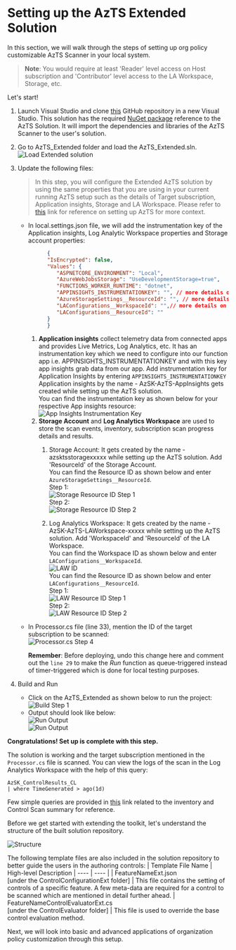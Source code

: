 # Setting up the AzTS Extended Solution

In this section, we will walk through the steps of setting up org policy customizable AzTS Scanner in your local system.

> **Note**: You would require at least 'Reader' level access on Host subscription and 'Contributor' level access to the LA Workspace, Storage, etc.

Let's start!

<!-- TODO: Change the branch below going forward -->
1. Launch Visual Studio and clone [this](https://github.com/azsk/AzTS-Samples/tree/Extended_AzTS) GitHub repository in a new Visual Studio. This solution has the required [NuGet package](https://www.nuget.org/packages/Microsoft.AzTS.Azure.Scanner/) reference to the AzTS Solution. It will import the dependencies and libraries of the AzTS Scanner to the user's solution.
2. Go to AzTS_Extended folder and load the AzTS_Extended.sln. <br />
![Load Extended solution](../../Images/06_OrgPolicy_Setup_Step2.png)

3. Update the following files:
   > In this step, you will configure the Extended AzTS solution by using the same properties that you are using in your current running AzTS setup such as the details of Target subscription, Application insights, Storage and LA Workspace. Please refer to [this](https://github.com/azsk/AzTS-docs/tree/main/01-Setup%20and%20getting%20started) link for reference on setting up AzTS for more context.
    * In local.settings.json file, we will add the instrumentation key of the Application insights, Log Analytic Workspace properties and Storage account properties:
         ```JSON
               {
               "IsEncrypted": false,
               "Values": {
                  "ASPNETCORE_ENVIRONMENT": "Local",
                  "AzureWebJobsStorage": "UseDevelopmentStorage=true",
                  "FUNCTIONS_WORKER_RUNTIME": "dotnet",
                  "APPINSIGHTS_INSTRUMENTATIONKEY": "", // more details on App insights instrumentation key can be found below.
                  "AzureStorageSettings__ResourceId": "", // more details on Storage Settings can be found below.
                  "LAConfigurations__WorkspaceId": "",// more details on LA Configurations can be found below.
                  "LAConfigurations__ResourceId": ""
               }
               } 
         ```
        <!-- [TODO] Make LA and Storage details options -->
      1. **Application insights** collect telemetry data from connected apps and provides Live Metrics, Log Analytics, etc. It has an instrumentation key which we need to configure into our function app i.e. APPINSIGHTS_INSTRUMENTATIONKEY and with this key app insights grab data from our app. Add instrumentation key for Application Insights by entering `APPINSIGHTS_INSTRUMENTATIONKEY`
         <br />Application insights by the name - AzSK-AzTS-AppInsights gets created while setting up the AzTS solution. 
         <br />You can find the instrumentation key as shown below for your respective App insights resource:<br />
         ![App Insights Instrumentation Key](../../Images/06_OrgPolicy_Setup_Step3_AppInsights.png)
      2. **Storage Account** and **Log Analytics Workspace** are used to store the scan events, inventory, subscription scan progress details and results.
	       1. Storage Account: It gets created by the name - azsktsstoragexxxxx while setting up the AzTS solution. Add 'ResourceId' of the Storage Account. 
               <br />You can find the Resource ID as shown below and enter `AzureStorageSettings__ResourceId`.<br />
               Step 1:<br />
               ![Storage Resource ID Step 1](../../Images/06_OrgPolicy_Setup_Step3_StorageRID1.png)
               <br />Step 2:<br />
               ![Storage Resource ID Step 2](../../Images/06_OrgPolicy_Setup_Step3_StorageRID2.png)

		    2. Log Analytics Workspace: It gets created by the name - AzSK-AzTS-LAWorkspace-xxxxx while setting up the AzTS solution. Add 'WorkspaceId' and 'ResourceId' of the LA Workspace. 
               <br />You can find the Workspace ID as shown below and enter `LAConfigurations__WorkspaceId`.<br />
               ![LAW ID ](../../Images/06_OrgPolicy_Setup_Step3_LAWID1.png)
               <br />You can find the Resource ID as shown below and enter `LAConfigurations__ResourceId`.<br />
               Step 1:<br />
               ![LAW Resource ID Step 1](../../Images/06_OrgPolicy_Setup_Step3_LARID1.png)
               <br />Step 2:<br />
               ![LAW Resource ID Step 2](../../Images/06_OrgPolicy_Setup_Step3_LARID2.png)
    * In Processor.cs file (line 33), mention the ID of the target subscription to be scanned:<br />
               ![Processor.cs Step 4](../../Images/06_OrgPolicy_Setup_Step4.png)

      **Remember**: Before deploying, undo this change here and comment out the `line 29` to make the *Run* function as queue-triggered instead of timer-triggered which is done for local testing purposes. 

4. Build and Run
   - Click on the AzTS_Extended as shown below to run the project: <br />
      ![Build Step 1](../../Images/06_OrgPolicy_Setup_BuildStep.png)<br/>
   - Output should look like below:<br/>
      ![Run Output](../../Images/06_OrgPolicy_Setup_RunStep1.png)<br />
      ![Run Output](../../Images/06_OrgPolicy_Setup_RunStep2.png)
   
<b>Congratulations! Set up is complete with this step.</b>

The solution is working and the target subscription mentioned in the `Processor.cs` file is scanned. You can view the logs of the scan in the Log Analytics Workspace with the help of this query: 

``` KQL
AzSK_ControlResults_CL
| where TimeGenerated > ago(1d)
```
Few simple queries are provided in [this](https://github.com/azsk/AzTS-docs/tree/main/01-Setup%20and%20getting%20started#4-log-analytics-visualization) link related to the inventory and Control Scan summary for reference. 

Before we get started with extending the toolkit, let's understand the structure of the built solution repository. 

   ![Structure](../../Images/06_OrgPolicy_Setup_Structure.png)

<!-- TODO : Add details about the structure -->

The following template files are also included in the solution repository to better guide the users in the authoring controls:
| Template File Name | High-level Description 
| ---- | ---- | 
| FeatureNameExt.json <br> [under the ControlConfigurationExt folder] | This file contains the setting of controls of a specific feature. A few meta-data are required for a control to be scanned which are mentioned in detail further ahead.
| FeatureNameControlEvaluatorExt.cs <br> [under the ControlEvaluator folder] | This file is used to override the base control evaluation method.

Next, we will look into basic and advanced applications of organization policy customization through this setup.
